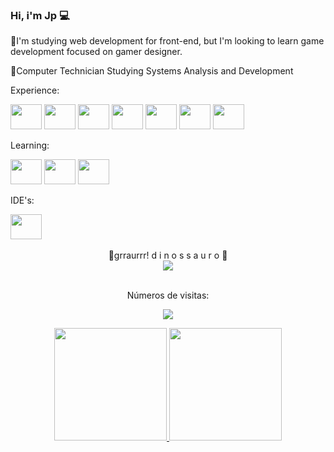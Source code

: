 ### Hi, i'm Jp 💻

📗I'm studying web development for front-end, but I'm looking to learn game development focused on gamer designer.

📘Computer Technician
  Studying Systems Analysis and Development
             

Experience: 

<img height="40" width="50" src="https://cdn.jsdelivr.net/gh/devicons/devicon/icons/javascript/javascript-original.svg" />  <img height="40" width="50" src="https://cdn.jsdelivr.net/gh/devicons/devicon/icons/java/java-original.svg" />  <img height="40" width="50" src="https://cdn.jsdelivr.net/gh/devicons/devicon/icons/html5/html5-original.svg" />  <img height="40" width="50" src="https://cdn.jsdelivr.net/gh/devicons/devicon/icons/php/php-plain.svg" />  <img height="40" width="50" src="https://cdn.jsdelivr.net/gh/devicons/devicon/icons/bootstrap/bootstrap-original.svg" />  <img height="40" width="50" src="https://cdn.jsdelivr.net/gh/devicons/devicon/icons/python/python-original.svg" />  <img height="40" width="50" src="https://cdn.jsdelivr.net/gh/devicons/devicon/icons/mysql/mysql-plain-wordmark.svg" />



 Learning:

<img height="40" width="50" src="https://cdn.jsdelivr.net/gh/devicons/devicon/icons/csharp/csharp-original.svg" />  <img height="40" width="50" src="https://cdn.jsdelivr.net/gh/devicons/devicon/icons/lua/lua-original-wordmark.svg" />  <img height="40" width="50" src="https://cdn.jsdelivr.net/gh/devicons/devicon/icons/wordpress/wordpress-plain.svg" />



IDE's:

<img height="40" width="50" src="https://cdn.jsdelivr.net/gh/devicons/devicon/icons/vscode/vscode-original.svg" />


<div align="center" style="display: inline_block"><br>
  🦖grraurrr! d i n o s s a u r o 🦕<br>
<img align="center" src="https://i0.wp.com/gizmodo.uol.com.br/wp-content/blogs.dir/8/files/2018/09/dino-chrome.gif?resize=480%2C152&ssl=1"/>
  <div/>
  <br>
  <div align="center">
<p>Números de visitas:<p/>
<p>
    <img src="https://profile-counter.glitch.me/jotapee085/count.svg"/>
</p>
  <div align="center">
  <a href="https://beacons.ai/JotaPee085">
    <img height="180em" src="https://github-readme-stats.vercel.app/api?username=JotaPee085&show_icons=true&theme=dark">
    <img height="180em" src="https://github-readme-stats.vercel.app/api/top-langs/?username=JotaPee085&layout=compact&https://github.com/CaioSmith/github-readme-stats&theme=dark">
</div>
